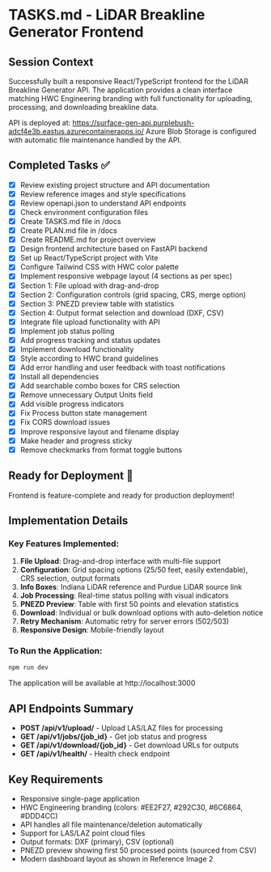 # TASKS.md - LiDAR Breakline Generator Frontend

## Session Context
Successfully built a responsive React/TypeScript frontend for the LiDAR Breakline Generator API. The application provides a clean interface matching HWC Engineering branding with full functionality for uploading, processing, and downloading breakline data.

API is deployed at: https://surface-gen-api.purplebush-adcf4e3b.eastus.azurecontainerapps.io/
Azure Blob Storage is configured with automatic file maintenance handled by the API.

## Completed Tasks ✅
- [x] Review existing project structure and API documentation
- [x] Review reference images and style specifications  
- [x] Review openapi.json to understand API endpoints
- [x] Check environment configuration files
- [x] Create TASKS.md file in /docs
- [x] Create PLAN.md file in /docs
- [x] Create README.md for project overview
- [x] Design frontend architecture based on FastAPI backend
- [x] Set up React/TypeScript project with Vite
- [x] Configure Tailwind CSS with HWC color palette
- [x] Implement responsive webpage layout (4 sections as per spec)
- [x] Section 1: File upload with drag-and-drop
- [x] Section 2: Configuration controls (grid spacing, CRS, merge option)
- [x] Section 3: PNEZD preview table with statistics
- [x] Section 4: Output format selection and download (DXF, CSV)
- [x] Integrate file upload functionality with API
- [x] Implement job status polling
- [x] Add progress tracking and status updates
- [x] Implement download functionality
- [x] Style according to HWC brand guidelines
- [x] Add error handling and user feedback with toast notifications
- [x] Install all dependencies
- [x] Add searchable combo boxes for CRS selection
- [x] Remove unnecessary Output Units field
- [x] Add visible progress indicators
- [x] Fix Process button state management
- [x] Fix CORS download issues
- [x] Improve responsive layout and filename display
- [x] Make header and progress sticky
- [x] Remove checkmarks from format toggle buttons

## Ready for Deployment 🚀
Frontend is feature-complete and ready for production deployment!

## Implementation Details

### Key Features Implemented:
1. **File Upload**: Drag-and-drop interface with multi-file support
2. **Configuration**: Grid spacing options (25/50 feet, easily extendable), CRS selection, output formats
3. **Info Boxes**: Indiana LiDAR reference and Purdue LiDAR source link
4. **Job Processing**: Real-time status polling with visual indicators
5. **PNEZD Preview**: Table with first 50 points and elevation statistics
6. **Download**: Individual or bulk download options with auto-deletion notice
7. **Retry Mechanism**: Automatic retry for server errors (502/503)
8. **Responsive Design**: Mobile-friendly layout

### To Run the Application:
```bash
npm run dev
```

The application will be available at http://localhost:3000

## API Endpoints Summary
- **POST /api/v1/upload/** - Upload LAS/LAZ files for processing
- **GET /api/v1/jobs/{job_id}** - Get job status and progress
- **GET /api/v1/download/{job_id}** - Get download URLs for outputs
- **GET /api/v1/health/** - Health check endpoint

## Key Requirements
- Responsive single-page application
- HWC Engineering branding (colors: #EE2F27, #292C30, #6C6864, #DDD4CC)
- API handles all file maintenance/deletion automatically
- Support for LAS/LAZ point cloud files
- Output formats: DXF (primary), CSV (optional)
- PNEZD preview showing first 50 processed points (sourced from CSV)
- Modern dashboard layout as shown in Reference Image 2
